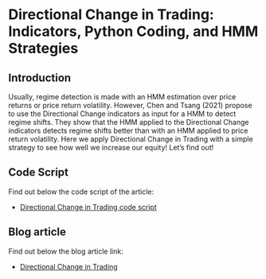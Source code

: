 # Directional Change in Trading: Indicators, Python Coding, and HMM Strategies

## Introduction 
Usually, regime detection is made with an HMM estimation over price returns or price return volatility. However, Chen and Tsang (2021) propose to use the Directional Change indicators as input for a HMM to detect regime shifts. They show that the HMM applied to the Directional Change indicators detects regime shifts better than with an HMM applied to price return volatility. Here we apply Directional Change in Trading with a simple strategy to see how well we increase our equity! Let’s find out!

## Code Script
Find out below the code script of the article:
- [Directional Change in Trading code script](https://github.com/quantra-go-algo/Algorithmic-Trading-Code-Examples/blob/main/blog_articles/directional-change-for-trading/directional_change_in_trading.ipynb)
## Blog article 
Find out below the blog article link:
- [Directional Change in Trading](https://blog.quantinsti.com/directional-change-trading/)
